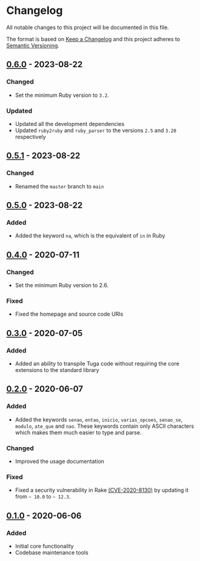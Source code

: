 # Changelog
All notable changes to this project will be documented in this file.

The format is based on [Keep a Changelog](http://keepachangelog.com/en/1.0.0/)
and this project adheres to [Semantic Versioning](http://semver.org/spec/v2.0.0.html).

## [0.6.0] - 2023-08-22
### Changed
- Set the minimum Ruby version to `3.2`.

### Updated
- Updated all the development dependencies
- Updated `ruby2ruby` and `ruby_parser` to the versions `2.5` and `3.20` respectively

## [0.5.1] - 2023-08-22
### Changed
- Renamed the `master` branch to `main`

## [0.5.0] - 2023-08-22
### Added
- Added the keyword `na`, which is the equivalent of `in` in Ruby

## [0.4.0] - 2020-07-11
### Changed
- Set the minimum Ruby version to 2.6.

### Fixed
- Fixed the homepage and source code URIs

## [0.3.0] - 2020-07-05
### Added
- Added an ability to transpile Tuga code without requiring the core extensions to the standard library

## [0.2.0] - 2020-06-07
### Added
- Added the keywords `senao`, `entao`, `inicio`, `varias_opcoes`, `senao_se`, `modulo`, `ate_que` and `nao`. These
keywords contain only ASCII characters which makes them much easier to type and parse.

### Changed
- Improved the usage documentation

### Fixed
- Fixed a security vulnerability in Rake [(CVE-2020-8130)](https://cve.mitre.org/cgi-bin/cvename.cgi?name=CVE-2020-8130)
by updating it from `~ 10.0` to `~ 12.3`.

## [0.1.0] - 2020-06-06
### Added
- Initial core functionality
- Codebase maintenance tools

[0.6.0]: https://github.com/wilsonsilva/tuga/compare/v0.5.1...v0.6.0
[0.5.1]: https://github.com/wilsonsilva/tuga/compare/v0.5.0...v0.5.1
[0.5.0]: https://github.com/wilsonsilva/tuga/compare/v0.4.0...v0.5.0
[0.4.0]: https://github.com/wilsonsilva/tuga/compare/v0.3.0...v0.4.0
[0.3.0]: https://github.com/wilsonsilva/tuga/compare/v0.2.0...v0.3.0
[0.2.0]: https://github.com/wilsonsilva/tuga/compare/v0.1.0...v0.2.0
[0.1.0]: https://github.com/wilsonsilva/tuga/compare/ba17557...v0.1.0
